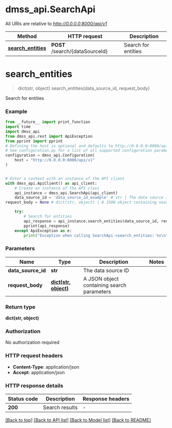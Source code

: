 # dmss_api.SearchApi

All URIs are relative to *http://0.0.0.0:8000/api/v1*

Method | HTTP request | Description
------------- | ------------- | -------------
[**search_entities**](SearchApi.md#search_entities) | **POST** /search/{dataSourceId} | Search for entities


# **search_entities**
> dict(str, object) search_entities(data_source_id, request_body)

Search for entities

### Example

```python
from __future__ import print_function
import time
import dmss_api
from dmss_api.rest import ApiException
from pprint import pprint
# Defining the host is optional and defaults to http://0.0.0.0:8000/api/v1
# See configuration.py for a list of all supported configuration parameters.
configuration = dmss_api.Configuration(
    host = "http://0.0.0.0:8000/api/v1"
)


# Enter a context with an instance of the API client
with dmss_api.ApiClient() as api_client:
    # Create an instance of the API class
    api_instance = dmss_api.SearchApi(api_client)
    data_source_id = 'data_source_id_example' # str | The data source ID
request_body = None # dict(str, object) | A JSON object containing search parameters

    try:
        # Search for entities
        api_response = api_instance.search_entities(data_source_id, request_body)
        pprint(api_response)
    except ApiException as e:
        print("Exception when calling SearchApi->search_entities: %s\n" % e)
```

### Parameters

Name | Type | Description  | Notes
------------- | ------------- | ------------- | -------------
 **data_source_id** | **str**| The data source ID | 
 **request_body** | [**dict(str, object)**](object.md)| A JSON object containing search parameters | 

### Return type

**dict(str, object)**

### Authorization

No authorization required

### HTTP request headers

 - **Content-Type**: application/json
 - **Accept**: application/json

### HTTP response details
| Status code | Description | Response headers |
|-------------|-------------|------------------|
**200** | Search results |  -  |

[[Back to top]](#) [[Back to API list]](../README.md#documentation-for-api-endpoints) [[Back to Model list]](../README.md#documentation-for-models) [[Back to README]](../README.md)

